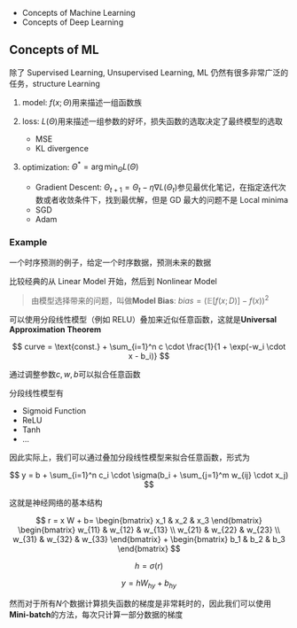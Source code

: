 - Concepts of Machine Learning
- Concepts of Deep Learning

## Concepts of ML

除了 Supervised Learning, Unsupervised Learning, ML 仍然有很多非常广泛的任务，structure Learning

1. model: $f(x;\Theta)$用来描述一组函数族

2. loss: $L(\Theta)$用来描述一组参数的好坏，损失函数的选取决定了最终模型的选取

   - MSE
   - KL divergence

3. optimization: $\Theta^* = \arg\min_{\Theta} L(\Theta)$
   - Gradient Descent: $\Theta_{t+1} = \Theta_t - \eta \nabla L(\Theta_t)$参见最优化笔记，在指定迭代次数或者收敛条件下，找到最优解，但是 GD 最大的问题不是 Local minima
   - SGD
   - Adam

### Example

一个时序预测的例子，给定一个时序数据，预测未来的数据

比较经典的从 Linear Model 开始，然后到 Nonlinear Model

> 由模型选择带来的问题，叫做**Model Bias**: $bias = (\mathbb{E}[f(x;D)] - f(x))^2$

可以使用分段线性模型（例如 RELU）叠加来近似任意函数，这就是**Universal Approximation Theorem**

$$
curve = \text{const.} + \sum_{i=1}^n c \cdot \frac{1}{1 + \exp(-w_i \cdot x - b_i)}
$$

通过调整参数$c, w, b$可以拟合任意函数

分段线性模型有

- Sigmoid Function
- ReLU
- Tanh
- ...

因此实际上，我们可以通过叠加分段线性模型来拟合任意函数，形式为

$$
y = b + \sum_{i=1}^n c_i \cdot \sigma(b_i + \sum_{j=1}^m w_{ij} \cdot x_j)
$$

这就是神经网络的基本结构

$$
r = x W + b= \begin{bmatrix}
   x_1 & x_2 & x_3
\end{bmatrix}
\begin{bmatrix}
   w_{11} & w_{12} & w_{13} \\
   w_{21} & w_{22} & w_{23} \\
   w_{31} & w_{32} & w_{33}
\end{bmatrix} +
\begin{bmatrix}
   b_1 & b_2 & b_3
\end{bmatrix}
$$

$$
h = \sigma(r)
$$

$$
y = h W_{hy} + b_{hy}
$$

然而对于所有$N$个数据计算损失函数的梯度是非常耗时的，因此我们可以使用**Mini-batch**的方法，每次只计算一部分数据的梯度
